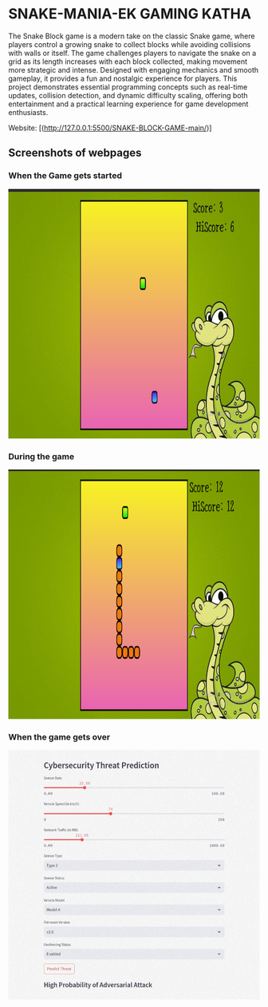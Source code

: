 # SNAKE-MANIA-EK GAMING KATHA
The Snake Block game is a modern take on the classic Snake game, where players control a growing snake to collect blocks while avoiding collisions with walls or itself. The game challenges players to navigate the snake on a grid as its length increases with each block collected, making movement more strategic and intense. Designed with engaging mechanics and smooth gameplay, it provides a fun and nostalgic experience for players. This project demonstrates essential programming concepts such as real-time updates, collision detection, and dynamic difficulty scaling, offering both entertainment and a practical learning experience for game development enthusiasts.

Website: [(http://127.0.0.1:5500/SNAKE-BLOCK-GAME-main/)]

## Screenshots of webpages
### When the Game gets started 
<img src="https://github.com/Pragati4566/SNAKE-BLOCK-GAME/blob/main/1732127517681.jpg?raw=true" alt="Image Description" width="1000" height="500"> 

### During the game 
<img src="https://github.com/Pragati4566/SNAKE-BLOCK-GAME/blob/main/Screenshot%20(1137).png?raw=true" alt="Image Description" width="1000" height="500"> 

### When the game gets over
<img src="https://github.com/Pragati4566/CYBERSECURITY-OF-AUTONOMOUS-VEHICLES-THROUGH-ADVERSARIAL-ROBUSTNESS/blob/main/1732114524127.jpg?raw=true" alt="Image Description" width="1000" height="500"> 
